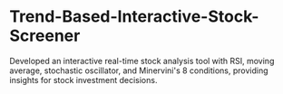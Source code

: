 # Trend-Based-Interactive-Stock-Screener
Developed an interactive real-time stock analysis tool with RSI, moving average, stochastic oscillator, and Minervini's 8 conditions, providing insights for stock investment decisions.
